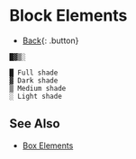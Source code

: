 # Block Elements

- [Back](../index.md#unicode){: .button}

```
█▓▒░

█ Full shade
▓ Dark shade
▒ Medium shade
░ Light shade

```

## See Also

- [Box Elements](https://en.wikipedia.org/wiki/Block_Elements)
